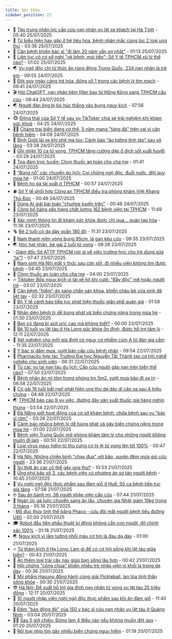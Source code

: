 ```yaml
---
title: Sức khỏe
sidebar_position: 23
---
```


<!-- dantri-suc-khoe:START -->
- 🤔 [Tập trung nhân lực cấp cứu nạn nhân vụ lật xe khách tại Hà Tĩnh](https://dantri.com.vn/suc-khoe/tap-trung-nhan-luc-cap-cuu-nan-nhan-vu-lat-xe-khach-tai-ha-tinh-20250725120421245.htm) - 05:40 25/07/2025
- 🚦 [Từ biểu hiện hay gặp ở hệ tiêu hóa, bệnh nhân mắc cùng lúc 2 loại ung thư](https://dantri.com.vn/suc-khoe/tu-bieu-hien-hay-gap-o-he-tieu-hoa-benh-nhan-mac-cung-luc-2-loai-ung-thu-20250725103621570.htm) - 03:36 25/07/2025
- 🤖 [Căn bệnh khiến bác sĩ &quot;đi làm 20 năm vẫn sợ nhất&quot;](https://dantri.com.vn/suc-khoe/can-benh-khien-bac-si-di-lam-20-nam-van-so-nhat-20250724153308000.htm) - 01:13 25/07/2025
- 🐻 [Liên tục có cơ sở nghi &quot;vẽ bệnh, moi tiền&quot;: Sở Y tế TPHCM xử lý thế nào?](https://dantri.com.vn/suc-khoe/lien-tuc-co-co-so-nghi-ve-benh-moi-tien-so-y-te-tphcm-xu-ly-the-nao-20250724231146767.htm) - 01:02 25/07/2025
- 🌏 [Vụ ngộ độc chì từ thức ăn rúng động Trung Quốc, 234 nạn nhân là trẻ em](https://dantri.com.vn/suc-khoe/vu-ngo-doc-chi-tu-thuc-an-rung-dong-trung-quoc-234-nan-nhan-la-tre-em-20250724125407248.htm) - 09:55 24/07/2025
- 👺 [Đột quỵ ngày càng trẻ hóa, đứng số 1 trong các bệnh lý tim mạch](https://dantri.com.vn/suc-khoe/dot-quy-ngay-cang-tre-hoa-dung-so-1-trong-cac-benh-ly-tim-mach-20250724152409135.htm) - 09:41 24/07/2025
- 🎬 [Hỏi ChatGPT, nạn nhân tiêm filler bay từ Hồng Kông sang TPHCM cầu cứu](https://dantri.com.vn/suc-khoe/hoi-chatgpt-nan-nhan-tiem-filler-bay-tu-hong-kong-sang-tphcm-cau-cuu-20250724124301383.htm) - 08:44 24/07/2025
- 🌏 [Người đàn ông bị bò húc thẳng vào bụng nguy kịch](https://dantri.com.vn/suc-khoe/nguoi-dan-ong-bi-bo-huc-thang-vao-bung-nguy-kich-20250724143450377.htm) - 07:56 24/07/2025
- 🐵 [Động thái của Sở Y tế sau vụ TikToker chia sẻ trải nghiệm khi khám sức khoẻ](https://dantri.com.vn/suc-khoe/dong-thai-cua-so-y-te-sau-vu-tiktoker-chia-se-trai-nghiem-khi-kham-suc-khoe-20250724103520531.htm) - 04:25 24/07/2025
- 👨‍🏫 [Chàng trai biến dạng cơ thể, 5 năm mang &quot;tảng đá&quot; trên vai vì căn bệnh hiếm](https://dantri.com.vn/suc-khoe/chang-trai-bien-dang-co-the-5-nam-mang-tang-da-tren-vai-vi-can-benh-hiem-20250724102631936.htm) - 04:09 24/07/2025
- 🤗 [Bình Gold lái xe khi phê ma túy: Cảnh báo “ảo tưởng tỉnh táo” sau vô lăng](https://dantri.com.vn/suc-khoe/binh-gold-lai-xe-khi-phe-ma-tuy-canh-bao-ao-tuong-tinh-tao-sau-vo-lang-20250724094306874.htm) - 03:38 24/07/2025
- 🫶 [Ghi nhận 10 ca tử vong, TPHCM tăng cường dập ổ dịch sốt xuất huyết](https://dantri.com.vn/suc-khoe/ghi-nhan-10-ca-tu-vong-tphcm-tang-cuong-dap-o-dich-sot-xuat-huyet-20250724101024121.htm) - 03:29 24/07/2025
- 🙉 [Toạ đàm trực tuyến: Chọn thuốc an toàn cho cha mẹ](https://dantri.com.vn/suc-khoe/toa-dam-truc-tuyen-chon-thuoc-an-toan-cho-cha-me-20250724084135618.htm) - 01:41 24/07/2025
- 🦅 [“Bùng nổ” các chuyến du lịch: Coi chừng ngộ độc, đuối nước, đột quỵ mùa hè](https://dantri.com.vn/suc-khoe/bung-no-cac-chuyen-du-lich-coi-chung-ngo-doc-duoi-nuoc-dot-quy-mua-he-20250724010524489.htm) - 01:00 24/07/2025
- 🐘 [Bệnh ho gà tái xuất ở TPHCM](https://dantri.com.vn/suc-khoe/benh-ho-ga-tai-xuat-o-tphcm-20250724011527397.htm) - 00:57 24/07/2025
- ⛽️ [Sở Y tế phối hợp Công an TPHCM điều tra phòng khám Việt Khang Thủ Đức](https://dantri.com.vn/suc-khoe/so-y-te-phoi-hop-cong-an-tphcm-dieu-tra-phong-kham-viet-khang-thu-duc-20250723164529157.htm) - 00:49 24/07/2025
- 🤡 [Dùng AI giải bài toán &quot;chuộng tuyến trên&quot;](https://dantri.com.vn/suc-khoe/dung-ai-giai-bai-toan-chuong-tuyen-tren-20250722142156390.htm) - 00:46 24/07/2025
- 💼 [Công bố bảng xếp hạng chất lượng 162 bệnh viện tại TPHCM](https://dantri.com.vn/suc-khoe/cong-bo-bang-xep-hang-chat-luong-162-benh-vien-tai-tphcm-20250723165932281.htm) - 11:49 23/07/2025
- 🤔 [Xác minh thông tin đi khám sức khỏe được chỉ qua... quán tạp hóa](https://dantri.com.vn/suc-khoe/xac-minh-thong-tin-di-kham-suc-khoe-duoc-chi-qua-quan-tap-hoa-20250723172812083.htm) - 11:36 23/07/2025
- 🪜 [Bé 2 tuổi có dạ dày xoắn 180 độ](https://dantri.com.vn/suc-khoe/be-2-tuoi-co-da-day-xoan-180-do-20250723154552997.htm) - 11:31 23/07/2025
- 📝 [Nam thanh niên vòng bụng 95cm, lá gan kêu cứu](https://dantri.com.vn/suc-khoe/nam-thanh-nien-vong-bung-95cm-la-gan-keu-cuu-20250723161350157.htm) - 09:35 23/07/2025
- 🌏 [Hóc hạt nhãn, bé gái 2 tuổi tử vong](https://dantri.com.vn/suc-khoe/hoc-hat-nhan-be-gai-2-tuoi-tu-vong-20250723160536943.htm) - 09:26 23/07/2025
- 🕯 [Giám đốc Sở ATTP TPHCM nói gì về việc trường học cho trẻ dùng sữa “lạ”?](https://dantri.com.vn/suc-khoe/giam-doc-so-attp-tphcm-noi-gi-ve-viec-truong-hoc-cho-tre-dung-sua-la-20250723121608233.htm) - 07:47 23/07/2025
- 🦍 [Nam sinh Hà Nội mất ý thức sau cơn sốt, đi nhiều viện không tìm được bệnh](https://dantri.com.vn/suc-khoe/nam-sinh-ha-noi-mat-y-thuc-sau-con-sot-di-nhieu-vien-khong-tim-duoc-benh-20250723111957819.htm) - 04:45 23/07/2025
- 🌈 [Chọn thuốc an toàn cho cha mẹ](https://dantri.com.vn/suc-khoe/chon-thuoc-an-toan-cho-cha-me-20250723105947729.htm) - 04:00 23/07/2025
- 🔥 [Tiktoker Bốp nguy kịch vì tài xế hít khí cười: &quot;Bẫy độc&quot; mê hoặc người trẻ](https://dantri.com.vn/suc-khoe/tiktoker-bop-nguy-kich-vi-tai-xe-hit-khi-cuoi-bay-doc-me-hoac-nguoi-tre-20250723084702942.htm) - 03:07 23/07/2025
- 🌊 [Căn bệnh &quot;hiểm&quot; do sang chấn sản khoa, khiến cháu bé vừa sinh đã liệt tay](https://dantri.com.vn/suc-khoe/can-benh-hiem-do-sang-chan-san-khoa-khien-chau-be-vua-sinh-da-liet-tay-20250723085425359.htm) - 02:32 23/07/2025
- 🚦 [Bộ Y tế cảnh báo tiếp tục phát hiện thuốc giãn phế quản giả](https://dantri.com.vn/suc-khoe/bo-y-te-canh-bao-tiep-tuc-phat-hien-thuoc-gian-phe-quan-gia-20250723081021133.htm) - 01:58 23/07/2025
- 🤖 [Nhận diện bệnh lý dễ bùng phát và biến chứng nặng trong mùa hè](https://dantri.com.vn/suc-khoe/nhan-dien-benh-ly-de-bung-phat-va-bien-chung-nang-trong-mua-he-20250721155044680.htm) - 01:30 23/07/2025
- 🤡 [Bạn có đang bị axit uric cao mà không biết?](https://dantri.com.vn/suc-khoe/ban-co-dang-bi-axit-uric-cao-ma-khong-biet-20250720210945517.htm) - 00:00 23/07/2025
- 💂 [Bé 10 tuổi vụ lật tàu ở Hạ Long sức khỏe ổn định, được hỗ trợ tâm lý](https://dantri.com.vn/suc-khoe/be-10-tuoi-vu-lat-tau-o-ha-long-suc-khoe-on-dinh-duoc-ho-tro-tam-ly-20250722191111377.htm) - 12:11 22/07/2025
- 🦄 [Xét nghiệm cho một gia đình có nguy cơ nhiễm cúm A từ đàn gia cầm](https://dantri.com.vn/suc-khoe/xet-nghiem-cho-mot-gia-dinh-co-nguy-co-nhiem-cum-a-tu-dan-gia-cam-20250722142149689.htm) - 11:35 22/07/2025
- 🧠 [Y bác sĩ dầm mưa, vượt bão cấp cứu bệnh nhân](https://dantri.com.vn/suc-khoe/y-bac-si-dam-mua-vuot-bao-cap-cuu-benh-nhan-20250722162333660.htm) - 09:54 22/07/2025
- 🤖 [Pharmacity hợp tác Trường Đại học Nguyễn Tất Thành tạo cơ hội nghề nghiệp cho sinh viên](https://dantri.com.vn/suc-khoe/pharmacity-hop-tac-truong-dai-hoc-nguyen-tat-thanh-tao-co-hoi-nghe-nghiep-cho-sinh-vien-20250722152006031.htm) - 08:31 22/07/2025
- 💼 [Từ các vụ tai nạn tàu du lịch: Cấp cứu người gặp nạn trên biển thế nào?](https://dantri.com.vn/suc-khoe/tu-cac-vu-tai-nan-tau-du-lich-cap-cuu-nguoi-gap-nan-tren-bien-the-nao-20250721023714559.htm) - 07:50 22/07/2025
- 🧰 [Bệnh nhân ăn mì tôm trong phòng trọ 5m2, vượt mưa bão đi xạ trị](https://dantri.com.vn/suc-khoe/benh-nhan-an-mi-tom-trong-phong-tro-5m2-vuot-mua-bao-di-xa-tri-20250722135824000.htm) - 06:58 22/07/2025
- 🎉 [Cô gái 18 tuổi bất ngờ phát hiện ung thư dạ dày di căn xa sau 4 triệu chứng](https://dantri.com.vn/suc-khoe/co-gai-18-tuoi-bat-ngo-phat-hien-ung-thu-da-day-di-can-xa-sau-4-trieu-chung-20250722105946616.htm) - 04:48 22/07/2025
- 🌏 [TPHCM báo cáo 9 vụ việc, đường dây sản xuất thuốc giả hàng nghìn thùng](https://dantri.com.vn/suc-khoe/tphcm-bao-cao-9-vu-viec-duong-day-san-xuat-thuoc-gia-hang-nghin-thung-20250722101139492.htm) - 03:54 22/07/2025
- 📝 [Đà Nẵng siết hoạt động của cơ sở khám bệnh, chữa bệnh sau vụ &quot;bác sĩ rởm&quot;](https://dantri.com.vn/suc-khoe/da-nang-siet-hoat-dong-cua-co-so-kham-benh-chua-benh-sau-vu-bac-si-rom-20250722100303986.htm) - 03:28 22/07/2025
- 🧠 [Cảnh báo những bệnh lý dễ bùng phát và gây biến chứng nặng trong mùa hè](https://dantri.com.vn/suc-khoe/canh-bao-nhung-benh-ly-de-bung-phat-va-gay-bien-chung-nang-trong-mua-he-20250721153745089.htm) - 01:00 22/07/2025
- 🚀 [Bệnh viện Trung Quốc mở phòng khám tâm lý cho những người không muốn đi làm](https://dantri.com.vn/suc-khoe/benh-vien-trung-quoc-mo-phong-kham-tam-ly-cho-nhung-nguoi-khong-muon-di-lam-20250721165713610.htm) - 00:50 22/07/2025
- 💯 [Loại virus nguy hiểm từ thú cưng có tỷ lệ tử vong lên tới 100%](https://dantri.com.vn/suc-khoe/loai-virus-nguy-hiem-tu-thu-cung-co-ty-le-tu-vong-len-toi-100-20250721162549298.htm) - 00:47 22/07/2025
- 🫶 [Hà Nội: Những chiến binh &quot;chạy đua&quot; với bão, xuyên đêm mưa gió cứu người](https://dantri.com.vn/suc-khoe/ha-noi-nhung-chien-binh-chay-dua-voi-bao-xuyen-dem-mua-gio-cuu-nguoi-20250722030353829.htm) - 23:36 21/07/2025
- 👹 [Sự thật ăn cay có thể gây ung thư?](https://dantri.com.vn/suc-khoe/su-that-an-cay-co-the-gay-ung-thu-20250721103825078.htm) - 10:53 21/07/2025
- 🤩 [Ứng phó bão số 3, các bệnh viện có phương án sơ tán người bệnh](https://dantri.com.vn/suc-khoe/ung-pho-bao-so-3-cac-benh-vien-co-phuong-an-so-tan-nguoi-benh-20250721155152577.htm) - 10:45 21/07/2025
- 🌊 [Vụ nghi ngộ độc thực phẩm sau đám giỗ ở Huế: Số ca bệnh tiếp tục gia tăng](https://dantri.com.vn/suc-khoe/vu-nghi-ngo-doc-thuc-pham-sau-dam-gio-o-hue-so-ca-benh-tiep-tuc-gia-tang-20250721110157213.htm) - 07:58 21/07/2025
- 🤓 [Sau ăn bánh mì, 38 người nhập viện cấp cứu](https://dantri.com.vn/suc-khoe/sau-an-banh-mi-38-nguoi-nhap-vien-cap-cuu-20250721105012527.htm) - 07:44 21/07/2025
- 🌝 [Ngán ức gà luộc chuyển sang ăn lẩu, chuyên gia Nhật giảm 10kg trong 3 tháng](https://dantri.com.vn/suc-khoe/ngan-uc-ga-luoc-chuyen-sang-an-lau-chuyen-gia-nhat-giam-10kg-trong-3-thang-20250721080010469.htm) - 05:16 21/07/2025
- 🕯 [Mổ đục thủy tinh thể bằng Phaco - cứu đôi mắt người bệnh tiểu đường U80](https://dantri.com.vn/suc-khoe/mo-duc-thuy-tinh-the-bang-phaco-cuu-doi-mat-nguoi-benh-tieu-duong-u80-20250719230021066.htm) - 02:00 21/07/2025
- 🎓 [Robot đầu tiên phẫu thuật tự động không cần con người, độ chính xác 100%](https://dantri.com.vn/khoa-hoc/robot-dau-tien-phau-thuat-tu-dong-khong-can-con-nguoi-do-chinh-xac-100-20250721074245356.htm) - 01:18 21/07/2025
- 🌏 [Nguy kịch vì lầm tưởng nhồi máu cơ tim là đau dạ dày](https://dantri.com.vn/suc-khoe/nguy-kich-vi-lam-tuong-nhoi-mau-co-tim-la-dau-da-day-20250719233117161.htm) - 01:00 21/07/2025
- 🔥 [Từ thảm kịch ở Hạ Long: Làm gì để có cơ hội sống khi lật tàu giữa biển?](https://dantri.com.vn/suc-khoe/tu-tham-kich-o-ha-long-lam-gi-de-co-co-hoi-song-khi-lat-tau-giua-bien-20250721000509225.htm) - 00:43 21/07/2025
- 📝 [Ăn thêm loại trái cây này giúp bạn sống lâu hơn](https://dantri.com.vn/suc-khoe/an-them-loai-trai-cay-nay-giup-ban-song-lau-hon-20250720190933535.htm) - 00:42 21/07/2025
- 🧠 [Hội chứng &quot;công chúa&quot; khiến nhiều trẻ nhập viện vì khối lạ trong dạ dày](https://dantri.com.vn/suc-khoe/hoi-chung-cong-chua-khien-nhieu-tre-nhap-vien-vi-khoi-la-trong-da-day-20250717141024523.htm) - 00:36 21/07/2025
- 🦅 [Mỹ phẩm Hasuno đồng hành cùng giải Pickleball, lan tỏa tinh thần sống khỏe](https://dantri.com.vn/suc-khoe/my-pham-hasuno-dong-hanh-cung-giai-pickleball-lan-toa-tinh-than-song-khoe-20250719234117883.htm) - 00:30 21/07/2025
- 😎 [Hà Nội: Đề xuất hỗ trợ gia đình nạn nhân tử vong vụ lật tàu 25 triệu đồng](https://dantri.com.vn/suc-khoe/ha-noi-de-xuat-ho-tro-gia-dinh-nan-nhan-tu-vong-vu-lat-tau-25-trieu-dong-20250720190549238.htm) - 12:17 20/07/2025
- 🎉 [10 người nhập viện nghi ngộ độc thực phẩm sau khi ăn đám giỗ](https://dantri.com.vn/suc-khoe/10-nguoi-nhap-vien-nghi-ngo-doc-thuc-pham-sau-khi-an-dam-gio-20250720172041208.htm) - 11:40 20/07/2025
- 🫣 [Đêm &quot;báo động đỏ&quot; của 150 y bác sĩ cứu nạn nhân vụ lật tàu ở Quảng Ninh](https://dantri.com.vn/suc-khoe/dem-bao-dong-do-cua-150-y-bac-si-cuu-nan-nhan-vu-lat-tau-o-quang-ninh-20250720095715399.htm) - 03:04 20/07/2025
- 🧑‍🏫 [Sau 5 giờ chiều: Đừng làm 4 điều này nếu không muốn đột quỵ](https://dantri.com.vn/suc-khoe/sau-5-gio-chieu-dung-lam-4-dieu-nay-neu-khong-muon-dot-quy-20250718224423845.htm) - 01:20 20/07/2025
- 🥷 [Rối loại nhịp tim gây nhiều biến chứng nguy hiểm](https://dantri.com.vn/suc-khoe/roi-loai-nhip-tim-gay-nhieu-bien-chung-nguy-hiem-20250719220644813.htm) - 01:19 20/07/2025<!-- dantri-suc-khoe:END -->
